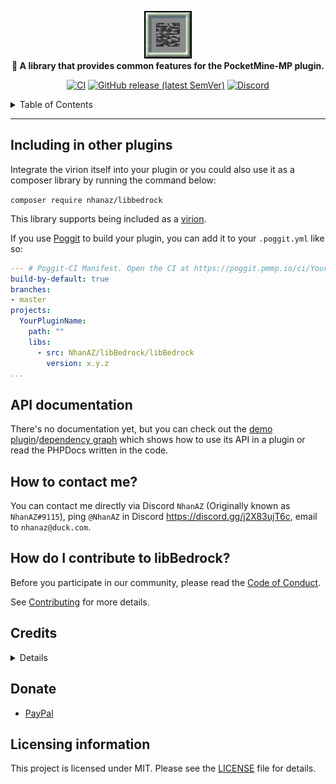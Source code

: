 <p align="center">
	<a href="https://github.com/NhanAZ/libBedrock">
			<img height="76" src="https://github.com/NhanAZ/libBedrock/blob/master/assets/libBedrock_Icon.png" loading="eager" />
	</a><br>
	<b>🌈 A library that provides common features for the PocketMine-MP plugin.</b>
</p>

<p align="center">
	<a href="https://github.com/NhanAZ/libBedrock/actions/workflows/main.yml"><img src="https://github.com/NhanAZ/libBedrock/actions/workflows/phpstan.yml/badge.svg" alt="CI" /></a>
	<a href="https://github.com/NhanAZ/libBedrock/releases/latest"><img alt="GitHub release (latest SemVer)" src="https://img.shields.io/github/v/release/NhanAZ/libBedrock?label=release&sort=semver"></a>
	<a href="https://discord.gg/j2X83ujT6c"><img src="https://img.shields.io/discord/986553214889517088?label=discord&color=7289DA&logo=discord" alt="Discord" /></a>
</p>

<details>

<summary>Table of Contents</summary>

- [Including in other plugins](#including-in-other-plugins)
- [API documentation](#api-documentation)
- [How to contact me?](#how-to-contact-me)
- [How do I contribute to libBedrock?](#how-do-i-contribute-to-libbedrock)
- [Credits](#credits)
- [Licensing information](https://github.com/NhanAZ/libBedrock/edit/master/README.md#licensing-information)

</details>

---

## Including in other plugins
Integrate the virion itself into your plugin or you could also use it as a composer library by running the command below:

`composer require nhanaz/libbedrock`

This library supports being included as a [virion](https://github.com/poggit/support/blob/master/virion.md).

If you use [Poggit](https://poggit.pmmp.io) to build your plugin, you can add it to your `.poggit.yml` like so:

```yml
--- # Poggit-CI Manifest. Open the CI at https://poggit.pmmp.io/ci/YourGithubUserName/YourPluginName
build-by-default: true
branches:
- master
projects:
  YourPluginName:
    path: ""
    libs:
      - src: NhanAZ/libBedrock/libBedrock
        version: x.y.z
...

```

## API documentation
There's no documentation yet, but you can check out the [demo plugin](https://github.com/search?q=org%3Anhanaz-pm-pl%20libBedrock&type=code)/[dependency graph](https://github.com/NhanAZ/libBedrock/network/dependents) which shows how to use its API in a plugin or read the PHPDocs written in the code.

## How to contact me?
You can contact me directly via Discord `NhanAZ` (Originally known as `NhanAZ#9115`), ping `@NhanAZ` in Discord https://discord.gg/j2X83ujT6c, email to `nhanaz@duck.com`.

## How do I contribute to libBedrock?
Before you participate in our community, please read the [Code of Conduct](https://github.com/NhanAZ/libBedrock/blob/master/CODE_OF_CONDUCT.md).

See [Contributing](https://github.com/NhanAZ/libBedrock/blob/master/CONTRIBUTING.md) for more details.

## Credits
<details>

<summary>Details</summary>

- [Contributors](https://github.com/NhanAZ/libBedrock/graphs/contributors)
- [pmmp/PocketMine-MP](https://github.com/pmmp/PocketMine-MP)
	- https://github.com/NhanAZ/libBedrock/blob/master/src/NhanAZ/libBedrock/StringToItem.php
	- https://github.com/NhanAZ/libBedrock/blob/master/SECURITY.md
	- https://github.com/NhanAZ/libBedrock/blob/master/.github/PULL_REQUEST_TEMPLATE.md
- [thebigcrafter/ktpmpl-cfs](https://github.com/thebigcrafter/ktpmpl-cfs)
	- https://github.com/NhanAZ/libBedrock/blob/master/src/NhanAZ/libBedrock/ConfigChecker.php
- [jasonw4331/libCustomPack](https://github.com/jasonw4331/libCustomPack)
	- https://github.com/NhanAZ/libBedrock/blob/master/src/NhanAZ/libBedrock/ResourcePackManager.php
- [thebigcrafter/oh-my-pmmp](https://github.com/thebigcrafter/oh-my-pmmp)
	https://github.com/NhanAZ/libBedrock/blob/master/.github/workflows/ci.yml
	
- [PHPStan](https://github.com/phpstan/phpstan)
- [PHP Coding Standards Fixer](https://github.com/PHP-CS-Fixer/PHP-CS-Fixer)
- [Visual Studio Code](https://code.visualstudio.com/)
- [PhpStorm](https://www.jetbrains.com/phpstorm/)

</details>

## Donate
- [PayPal](https://www.paypal.com/paypalme/NhanAZ)

## Licensing information
This project is licensed under MIT. Please see the [LICENSE](/LICENSE) file for details.
